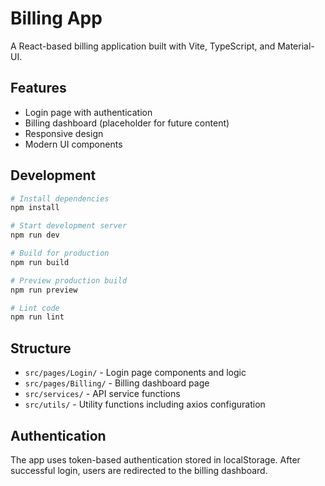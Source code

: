 # Billing App

A React-based billing application built with Vite, TypeScript, and Material-UI.

## Features

- Login page with authentication
- Billing dashboard (placeholder for future content)
- Responsive design
- Modern UI components

## Development

```bash
# Install dependencies
npm install

# Start development server
npm run dev

# Build for production
npm run build

# Preview production build
npm run preview

# Lint code
npm run lint
```

## Structure

- `src/pages/Login/` - Login page components and logic
- `src/pages/Billing/` - Billing dashboard page
- `src/services/` - API service functions
- `src/utils/` - Utility functions including axios configuration

## Authentication

The app uses token-based authentication stored in localStorage. After successful login, users are redirected to the billing dashboard.
